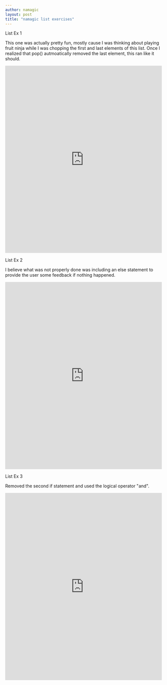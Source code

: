 ```yaml
---
author: namagic
layout: post
title: "namagic list exercises"
---
```


List Ex 1

This one was actually pretty fun, mostly cause I was thinking about playing fruit ninja while I was chopping the first and last elements of this list. Once I realized that pop() autmoatically removed the last element, this ran like it should.

<iframe src="https://trinket.io/embed/python/abb040b2fa" width="100%" height="600" frameborder="0" marginwidth="0" marginheight="0" allowfullscreen></iframe>

List Ex 2

I believe what was not properly done was including an else statement to provide the user some feedback if nothing happened.

<iframe src="https://trinket.io/embed/python/e7bbbac181" width="100%" height="600" frameborder="0" marginwidth="0" marginheight="0" allowfullscreen></iframe>

List Ex 3

Removed the second if statement and used the logical operator "and". 

<iframe src="https://trinket.io/embed/python/c17edebc34" width="100%" height="600" frameborder="0" marginwidth="0" marginheight="0" allowfullscreen></iframe>
